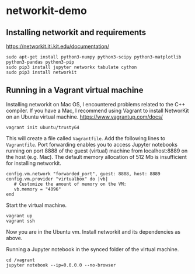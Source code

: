 # networkit-demo

## Installing networkit and requirements
https://networkit.iti.kit.edu/documentation/
```
sudo apt-get install python3-numpy python3-scipy python3-matplotlib python3-pandas python3-pip
sudo pip3 install jupyter networkx tabulate cython
sudo pip3 install networkit
```

## Running in a Vagrant virtual machine
Installing networkit on Mac OS, I encountered problems related to the C++ compiler. If you have a Mac, I recommend using Vagrant to install NetworKit on an Ubuntu virtual machine. https://www.vagrantup.com/docs/
```
vagrant init ubuntu/trusty64
```
This will create a file called `Vagrantfile`. Add the following lines to `Vagrantfile`. Port forwarding enables you to access Jupyter notebooks running on port 8888 of the guest (virtual) machine from localhost:8889 on the host (e.g. Mac). The default memory allocation of 512 Mb is insufficient for installing networkit.
```
config.vm.network "forwarded_port", guest: 8888, host: 8889
config.vm.provider "virtualbox" do |vb|
   # Customize the amount of memory on the VM:
   vb.memory = "4096"
end
```
Start the virtual machine.
```
vagrant up
vagrant ssh
```
Now you are in the Ubuntu vm. Install networkit and its dependencies as above.

Running a Jupyter notebook in the synced folder of the virtual machine.
```
cd /vagrant
jupyter notebook --ip=0.0.0.0 --no-browser
```
